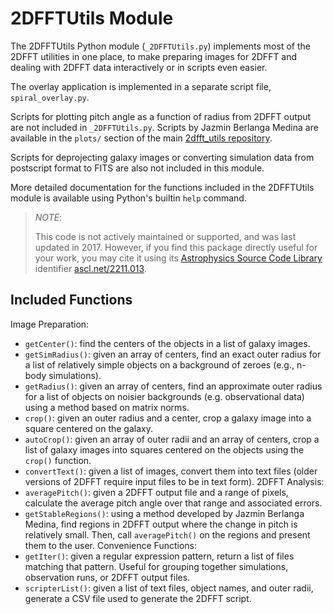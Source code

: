 
# 2DFFTUtils Module


The 2DFFTUtils Python module (``_2DFFTUtils.py``) implements most of the 2DFFT utilities in one place, to make
preparing images for 2DFFT and dealing with 2DFFT data interactively or in scripts even easier.

The overlay application is implemented in a separate script file, ``spiral_overlay.py``.

Scripts for plotting pitch angle as a function of radius from 2DFFT output are not included in ``_2DFFTUtils.py``. Scripts by Jazmin Berlanga Medina are available in the ``plots/`` section of the main [2dfft_utils repository](https://github.com/AGES-UARK/2dfft_utils).

Scripts for deprojecting galaxy images or converting simulation data from postscript format to FITS are also not included in this module.

More detailed documentation for the functions included in the 2DFFTUtils module is available using Python's builtin ``help`` command.

>  *NOTE*:
>  
>  This code is not actively maintained or supported, and was last updated in 2017. However, if you find this package directly useful for your work, you may cite it
>  using its [Astrophysics Source Code Library](https://ascl.net) identifier [ascl.net/2211.013](https://ascl.net/2211.013).

## Included Functions

Image Preparation:
  - ``getCenter()``: find the centers of the objects in a list of galaxy images.
  - ``getSimRadius()``: given an array of centers, find an exact outer radius for a list of relatively simple objects on a background of zeroes (e.g., n-body simulations).
  - ``getRadius()``: given an array of centers, find an approximate outer radius for a list of objects on noisier backgrounds (e.g. observational data) using a method based on matrix norms.
  - ``crop()``: given an outer radius and a center, crop a galaxy image into a square centered on the galaxy.
  - ``autoCrop()``: given an array of outer radii and an array of centers, crop a list of galaxy images into squares centered on the objects using the ``crop()`` function.
  - ``convertText()``: given a list of images, convert them into text files (older versions of 2DFFT require input files to be in text form).
2DFFT Analysis:
  - ``averagePitch()``: given a 2DFFT output file and a range of pixels, calculate the average pitch angle over that range and associated errors.
  - ``getStableRegions()``: using a method developed by Jazmin Berlanga Medina, find regions in 2DFFT output where the change in pitch is relatively small. Then, call ``averagePitch()`` on the regions and present them to the user.
Convenience Functions:
  - ``getIter()``: given a regular expression pattern, return a list of files matching that pattern. Useful for grouping together simulations, observation runs, or 2DFFT output files.
  - ``scripterList()``: given a list of text files, object names, and outer radii, generate a CSV file used to generate the 2DFFT script.
